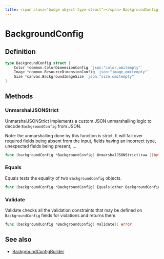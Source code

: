 ```yaml
---
title: <span class="badge object-type-struct"></span> BackgroundConfig
---
```

# <span class="badge object-type-struct"></span> BackgroundConfig

## Definition

```go
type BackgroundConfig struct {
    Color *common.ColorDimensionConfig `json:"color,omitempty"`
    Image *common.ResourceDimensionConfig `json:"image,omitempty"`
    Size *canvas.BackgroundImageSize `json:"size,omitempty"`
}
```
## Methods

### <span class="badge object-method"></span> UnmarshalJSONStrict

UnmarshalJSONStrict implements a custom JSON unmarshalling logic to decode `BackgroundConfig` from JSON.

Note: the unmarshalling done by this function is strict. It will fail over required fields being absent from the input, fields having an incorrect type, unexpected fields being present, …

```go
func (backgroundConfig *BackgroundConfig) UnmarshalJSONStrict(raw []byte) error
```

### <span class="badge object-method"></span> Equals

Equals tests the equality of two `BackgroundConfig` objects.

```go
func (backgroundConfig *BackgroundConfig) Equals(other BackgroundConfig) bool
```

### <span class="badge object-method"></span> Validate

Validate checks all the validation constraints that may be defined on `BackgroundConfig` fields for violations and returns them.

```go
func (backgroundConfig *BackgroundConfig) Validate() error
```

## See also

 * <span class="badge builder"></span> [BackgroundConfigBuilder](./builder-BackgroundConfigBuilder.md)
